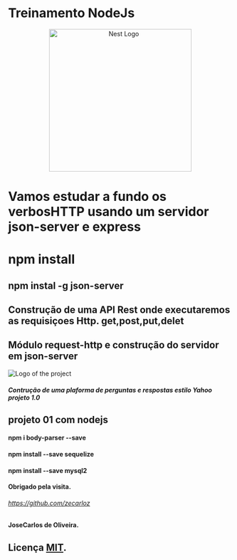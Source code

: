 # Treinamento NodeJs
<p align="center">
  <a href="http://nestjs.com/" target="blank"><img src="https://nestjs.com/img/logo_text.svg" width="320" alt="Nest Logo" /></a>
</p> 



# Vamos estudar a fundo os verbosHTTP usando um servidor json-server e express
# npm install 
## npm instal -g json-server
## Construção de uma API Rest onde executaremos as requisiçoes Http. get,post,put,delet
## Módulo request-http e construção do servidor em json-server

![Logo of the project](https://encrypted-tbn0.gstatic.com/images?q=tbn:ANd9GcTsa0alt1oJcqt_IZ3JIUY5dMVcBlimLTF3Pg&usqp=CAU)

##### Contrução de uma plaforma de perguntas e respostas estilo Yahoo projeto 1.0

## projeto 01 com nodejs
#### npm i body-parser --save
#### npm install --save sequelize
#### npm install --save mysql2



#### Obrigado pela visita.
###### https://github.com/zecarloz
#### JoseCarlos de Oliveira.

## Licença [MIT](https://choosealicense.com/licenses/mit/).

